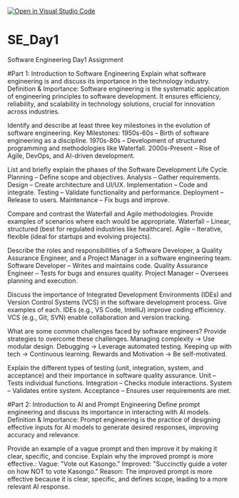 [![Open in Visual Studio Code](https://classroom.github.com/assets/open-in-vscode-2e0aaae1b6195c2367325f4f02e2d04e9abb55f0b24a779b69b11b9e10269abc.svg)](https://classroom.github.com/online_ide?assignment_repo_id=18441261&assignment_repo_type=AssignmentRepo)
# SE_Day1
Software Engineering Day1 Assignment

#Part 1: Introduction to Software Engineering
Explain what software engineering is and discuss its importance in the technology industry.
Definition & Importance:
Software engineering is the systematic application of engineering principles to software development. It ensures efficiency, reliability, and scalability in technology solutions, crucial for innovation across industries.

Identify and describe at least three key milestones in the evolution of software engineering.
Key Milestones:
1950s-60s – Birth of software engineering as a discipline.
1970s-80s – Development of structured programming and methodologies like Waterfall.
2000s-Present – Rise of Agile, DevOps, and AI-driven development.

List and briefly explain the phases of the Software Development Life Cycle.
Planning – Define scope and objectives.
Analysis – Gather requirements.
Design – Create architecture and UI/UX.
Implementation – Code and integrate.
Testing – Validate functionality and performance.
Deployment – Release to users.
Maintenance – Fix bugs and improve.

Compare and contrast the Waterfall and Agile methodologies. Provide examples of scenarios where each would be appropriate.
Waterfall – Linear, structured (best for regulated industries like healthcare).
Agile – Iterative, flexible (ideal for startups and evolving projects).

Describe the roles and responsibilities of a Software Developer, a Quality Assurance Engineer, and a Project Manager in a software engineering team.
Software Developer – Writes and maintains code.
Quality Assurance Engineer – Tests for bugs and ensures quality.
Project Manager – Oversees planning and execution.

Discuss the importance of Integrated Development Environments (IDEs) and Version Control Systems (VCS) in the software development process. Give examples of each.
IDEs (e.g., VS Code, IntelliJ) improve coding efficiency.
VCS (e.g., Git, SVN) enable collaboration and version tracking.

What are some common challenges faced by software engineers? Provide strategies to overcome these challenges.
Managing complexity → Use modular design.
Debugging → Leverage automated testing.
Keeping up with tech → Continuous learning.
Rewards and Motivation → Be self-motivated.

Explain the different types of testing (unit, integration, system, and acceptance) and their importance in software quality assurance.
Unit – Tests individual functions.
Integration – Checks module interactions.
System – Validates entire system.
Acceptance – Ensures user requirements are met.

#Part 2: Introduction to AI and Prompt Engineering
Define prompt engineering and discuss its importance in interacting with AI models.
Definition & Importance:
Prompt engineering is the practice of designing effective inputs for AI models to generate desired responses, improving accuracy and relevance.

Provide an example of a vague prompt and then improve it by making it clear, specific, and concise. Explain why the improved prompt is more effective.:
Vague: "Vote out Kasongo."
Improved: "Succinctly guide a voter on how NOT to vote Kasongo."
Reason: The improved prompt is more effective because it is clear, specific, and defines scope, leading to a more relevant AI response.
